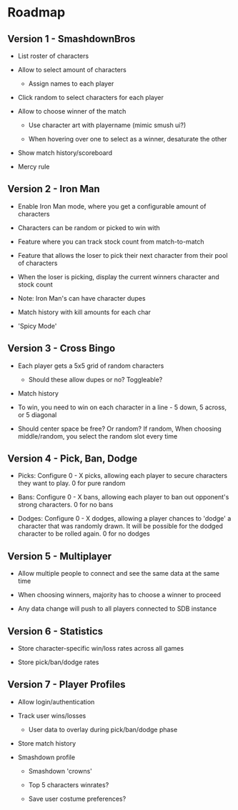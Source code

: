 # Roadmap

## Version 1 - SmashdownBros

* List roster of characters

* Allow to select amount of characters

  * Assign names to each player

* Click random to select characters for each player

* Allow to choose winner of the match

  * Use character art with playername (mimic smush ui?)

  * When hovering over one to select as a winner, desaturate the other

* Show match history/scoreboard

* Mercy rule

## Version 2 - Iron Man

* Enable Iron Man mode, where you get a configurable amount of characters

* Characters can be random or picked to win with

* Feature where you can track stock count from match-to-match

* Feature that allows the loser to pick their next character from their pool of characters

* When the loser is picking, display the current winners character and stock count

* Note: Iron Man's can have character dupes

* Match history with kill amounts for each char

* 'Spicy Mode'

## Version 3 - Cross Bingo

* Each player gets a 5x5 grid of random characters

  * Should these allow dupes or no? Toggleable?

* Match history

* To win, you need to win on each character in a line - 5 down, 5 across, or 5 diagonal

* Should center space be free? Or random? If random, When choosing middle/random, you select the random slot every time

## Version 4 - Pick, Ban, Dodge

* Picks: Configure 0 - X picks, allowing each player to secure characters they want to play. 0 for pure random

* Bans: Configure 0 - X bans, allowing each player to ban out opponent's strong characters. 0 for no bans

* Dodges: Configure 0 - X dodges, allowing a player chances to 'dodge' a character that was randomly drawn. It will be possible for the dodged character to be rolled again. 0 for no dodges

## Version 5 - Multiplayer

* Allow multiple people to connect and see the same data at the same time

* When choosing winners, majority has to choose a winner to proceed

* Any data change will push to all players connected to SDB instance

## Version 6 - Statistics

* Store character-specific win/loss rates across all games

* Store pick/ban/dodge rates

## Version 7 - Player Profiles

* Allow login/authentication

* Track user wins/losses

  * User data to overlay during pick/ban/dodge phase

* Store match history

* Smashdown profile

  * Smashdown 'crowns'

  * Top 5 characters winrates?

  * Save user costume preferences?
  